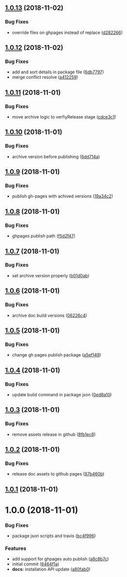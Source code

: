 ## [1.0.13](https://github.com/lokesh-coder/toppy/compare/v1.0.12...v1.0.13) (2018-11-02)


### Bug Fixes

* override files on ghpages instead of replace ([d282266](https://github.com/lokesh-coder/toppy/commit/d282266))

## [1.0.12](https://github.com/lokesh-coder/toppy/compare/v1.0.11...v1.0.12) (2018-11-02)


### Bug Fixes

* add and sort details in package file ([6db7797](https://github.com/lokesh-coder/toppy/commit/6db7797))
* merge conflict resolve ([a412259](https://github.com/lokesh-coder/toppy/commit/a412259))

## [1.0.11](https://github.com/lokesh-coder/toppy/compare/v1.0.10...v1.0.11) (2018-11-01)


### Bug Fixes

* move archive logic to verfiyRelease stage ([cdce3c1](https://github.com/lokesh-coder/toppy/commit/cdce3c1))

## [1.0.10](https://github.com/lokesh-coder/toppy/compare/v1.0.9...v1.0.10) (2018-11-01)


### Bug Fixes

* archive version before publishing ([6dd714a](https://github.com/lokesh-coder/toppy/commit/6dd714a))

## [1.0.9](https://github.com/lokesh-coder/toppy/compare/v1.0.8...v1.0.9) (2018-11-01)


### Bug Fixes

* publish gh-pages with achived versions ([19a34c2](https://github.com/lokesh-coder/toppy/commit/19a34c2))

## [1.0.8](https://github.com/lokesh-coder/toppy/compare/v1.0.7...v1.0.8) (2018-11-01)


### Bug Fixes

* ghpages publish path ([f5d2f47](https://github.com/lokesh-coder/toppy/commit/f5d2f47))

## [1.0.7](https://github.com/lokesh-coder/toppy/compare/v1.0.6...v1.0.7) (2018-11-01)


### Bug Fixes

* set archive version properly ([b01d0ab](https://github.com/lokesh-coder/toppy/commit/b01d0ab))

## [1.0.6](https://github.com/lokesh-coder/toppy/compare/v1.0.5...v1.0.6) (2018-11-01)


### Bug Fixes

* archive doc build versions ([06226c4](https://github.com/lokesh-coder/toppy/commit/06226c4))

## [1.0.5](https://github.com/lokesh-coder/toppy/compare/v1.0.4...v1.0.5) (2018-11-01)


### Bug Fixes

* change gh pages publish package ([a5ef149](https://github.com/lokesh-coder/toppy/commit/a5ef149))

## [1.0.4](https://github.com/lokesh-coder/toppy/compare/v1.0.3...v1.0.4) (2018-11-01)


### Bug Fixes

* update build command in package json ([0ed8a10](https://github.com/lokesh-coder/toppy/commit/0ed8a10))

## [1.0.3](https://github.com/lokesh-coder/toppy/compare/v1.0.2...v1.0.3) (2018-11-01)


### Bug Fixes

* remove assets release in github ([8fb1ec8](https://github.com/lokesh-coder/toppy/commit/8fb1ec8))

## [1.0.2](https://github.com/lokesh-coder/toppy/compare/v1.0.1...v1.0.2) (2018-11-01)


### Bug Fixes

* release doc assets to github pages ([87b460b](https://github.com/lokesh-coder/toppy/commit/87b460b))

## [1.0.1](https://github.com/lokesh-coder/toppy.git/compare/v1.0.0...v1.0.1) (2018-11-01)

# 1.0.0 (2018-11-01)


### Bug Fixes

* package json scripts and travis ([bc4f996](https://github.com/lokesh-coder/toppy.git/commit/bc4f996))


### Features

* add support for ghpages auto publish ([a8c8b7c](https://github.com/lokesh-coder/toppy.git/commit/a8c8b7c))
* initial commit ([6464f1a](https://github.com/lokesh-coder/toppy.git/commit/6464f1a))
* **docs:** installation API update ([a80fab0](https://github.com/lokesh-coder/toppy.git/commit/a80fab0))
